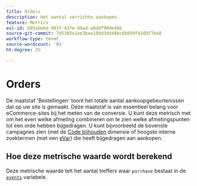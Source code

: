 ```yaml
---
title: Orders
description: Het aantal verrichte aankopen.
feature: Metrics
exl-id: b05abb6d-983f-43fe-80ad-a0ddf90de466
source-git-commit: 7d5383e1ee3bee189d3dd48bc6b899f4108f7ba8
workflow-type: tm+mt
source-wordcount: '91'
ht-degree: 2%

---
```


# Orders

De maatstaf &#39;Bestellingen&#39; toont het totale aantal aankoopgebeurtenissen dat op uw site is gemaakt. Deze maatstaf is van essentieel belang voor eCommerce-sites bij het meten van de conversie. U kunt deze metrisch met om het even welke afmeting combineren om te zien welke afmetingspunten tot een orde hebben bijgedragen. U kunt bijvoorbeeld de bovenste campagnes zien (met de [Code bijhouden](../dimensions/tracking-code.md) dimensie of hoogste interne zoektermen (met een [eVar](../dimensions/evar.md)) die heeft bijgedragen aan aankopen.

## Hoe deze metrische waarde wordt berekend

Deze metrische waarde telt het aantal treffers waar `purchase` bestaat in de [`events`](/help/implement/vars/page-vars/events/events-overview.md) variabele.
